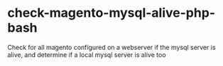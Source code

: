 # check-magento-mysql-alive-php-bash
Check for all magento configured on a webserver if the mysql server is alive, and determine if a local mysql server is alive too
